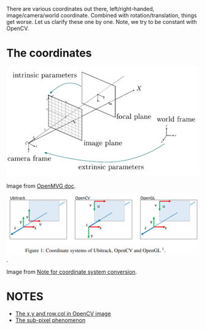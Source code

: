 There are various coordinates out there, left/right-handed, image/camera/world coordinate. Combined with rotation/translation, things get worse. Let us clarify these one by one. Note, we try to be constant with OpenCV.

# The coordinates

![Coordinate in OpenCV and OpenMVG](pics/pinholeCamera.png)

Image from [OpenMVG doc](http://openmvg.readthedocs.io/en/latest/openMVG/cameras/cameras/#pinhole-camera-model).

![Coordinate systems of Ubitrack, OpenCV and OpenGL](pics/coor_cv_gl.png).

Image from [Note for coordinate system conversion](http://campar.in.tum.de/twiki/pub/Main/YutaItoh/coordinate_system_summary2.pdf).

# NOTES

* [The x,y and row,col in OpenCV image](xy_col_row.md)
* [The sub-pixel phenomenon](sub_pixel.md)
